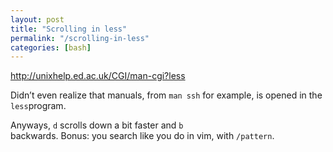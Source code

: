 ```yaml
---
layout: post
title: "Scrolling in less"
permalink: "/scrolling-in-less"
categories: [bash]
---
```


<a href="http://unixhelp.ed.ac.uk/CGI/man-cgi?less">http://unixhelp.ed.ac.uk/CGI/man-cgi?less</a>

Didn’t even realize that manuals, from <code>man ssh</code> for example, is opened in the <code>less</code>program.

Anyways, <code>d</code> scrolls down a bit faster and <code>b </code>backwards. Bonus: you search like you do in vim, with <code>/pattern</code>.
